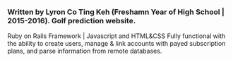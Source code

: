 ### Written by Lyron Co Ting Keh (Freshamn Year of High School | 2015-2016). Golf prediction website. 
  Ruby on Rails Framework | Javascript and HTML&CSS
  Fully functional with the ability to create users, manage & link accounts with payed subscription plans, and parse information from remote databases. 
